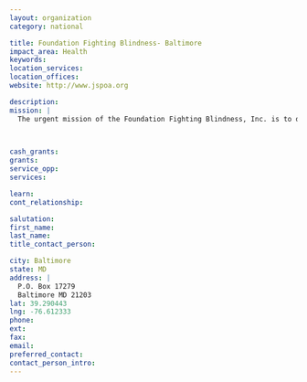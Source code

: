 ```yaml
---
layout: organization
category: national

title: Foundation Fighting Blindness- Baltimore
impact_area: Health
keywords: 
location_services: 
location_offices: 
website: http://www.jspoa.org

description: 
mission: |
  The urgent mission of the Foundation Fighting Blindness, Inc. is to drive the research that will provide preventions, treatments and cures for people affected by retinitis pigmentosa (RP), macular degeneration, Usher syndrome, and the entire spectrum of retinal degenerative diseases		

  

cash_grants: 
grants: 
service_opp: 
services: 

learn: 
cont_relationship: 

salutation: 
first_name: 
last_name: 
title_contact_person: 

city: Baltimore
state: MD
address: |
  P.O. Box 17279  
  Baltimore MD 21203
lat: 39.290443
lng: -76.612333
phone: 
ext: 
fax: 
email: 
preferred_contact: 
contact_person_intro: 
---
```

